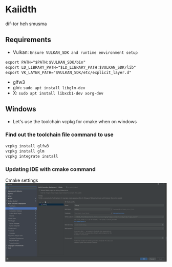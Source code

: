 # Kaiidth 

dif-tor heh smusma

## Requirements

- Vulkan: `Ensure VULKAN_SDK and runtime environment setup`

```
export PATH="$PATH:$VULKAN_SDK/bin"
export LD_LIBRARY_PATH="$LD_LIBRARY_PATH:$VULKAN_SDK/lib"
export VK_LAYER_PATH="$VULKAN_SDK/etc/explicit_layer.d"
```  

- glfw3
- glm: `sudo apt install libglm-dev`
- X: `sudo apt install libxcb1-dev xorg-dev`

## Windows

- Let's use the toolchain vcpkg for cmake when on windows 

### Find out the toolchain file command to use 


```
vcpkg install glfw3
vcpkg install glm
vcpkg integrate install
```

### Updating IDE with cmake command

Cmake settings
<img src="docs/clion.png"/>